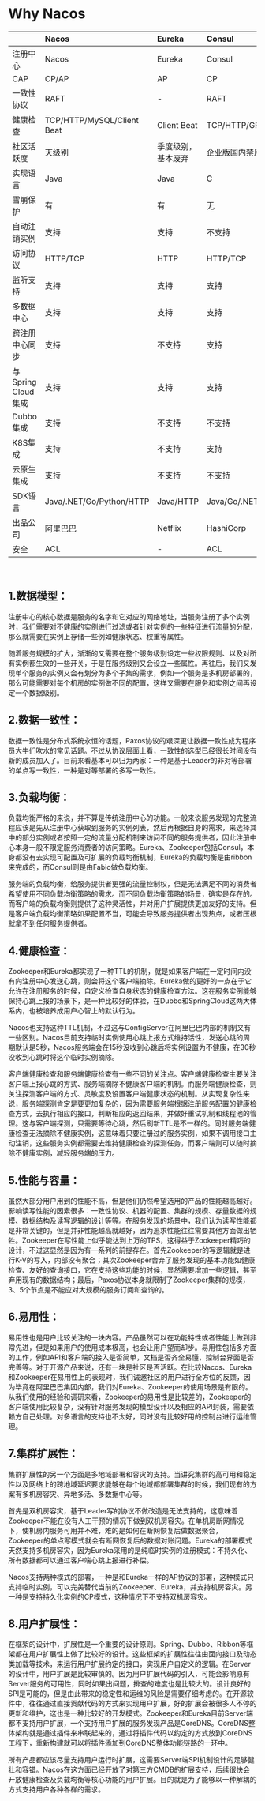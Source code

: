 # Why Nacos
|    | Nacos     | Eureka   |Consul   |ZooKeeper  |ETCD   |
| :-        |:-      |:-    |:-     |:-     |:-     |
注册中心|Nacos|Eureka|Consul|ZooKeeper|ETCD
CAP|CP/AP|AP|CP|CP|CP
一致性协议|RAFT|-|RAFT|ZAB|RAFT
健康检查|TCP/HTTP/MySQL/Client Beat|Client Beat|TCP/HTTP/GRpc/CMD|TCP|HTTP
社区活跃度|天级别|季度级别，基本废弃|企业版国内禁用|月级别|天级别
实现语言|Java|Java|C|Java|Go
雪崩保护|有|有|无|无|无
自动注销实例|支持|支持|不支持|支持|支持
访问协议|HTTP/TCP|HTTP|HTTP/TCP|TCP|HTTP/GRpc
监听支持|支持|支持|支持|支持|支持
多数据中心|支持|支持|支持|不支持|支持
跨注册中心同步|支持|不支持|支持|不支持|支持
与Spring Cloud集成|支持|支持|支持|不支持|不支持
Dubbo集成|支持|不支持|不支持|支持|不支持
K8S集成|支持|不支持|支持|不支持|支持
云原生集成|支持|不支持|不支持|不支持|支持
SDK语言|Java/.NET/Go/Python/HTTP|Java/HTTP|Java/Go/.NET|Java|Go/Java/Python
出品公司|阿里巴巴|Netflix|HashiCorp|Apache|Google
安全|ACL|-|ACL|ACL|https

<br/>

## 1.数据模型：

注册中心的核心数据是服务的名字和它对应的网络地址，当服务注册了多个实例时，我们需要对不健康的实例进行过滤或者针对实例的一些特征进行流量的分配，那么就需要在实例上存储一些例如健康状态、权重等属性。  

随着服务规模的扩大，渐渐的又需要在整个服务级别设定一些权限规则、以及对所有实例都生效的一些开关，于是在服务级别又会设立一些属性。再往后，我们又发现单个服务的实例又会有划分为多个子集的需求，例如一个服务是多机房部署的，那么可能需要对每个机房的实例做不同的配置，这样又需要在服务和实例之间再设定一个数据级别。

## 2.数据一致性：

数据一致性是分布式系统永恒的话题，Paxos协议的艰深更让数据一致性成为程序员大牛们吹水的常见话题。不过从协议层面上看，一致性的选型已经很长时间没有新的成员加入了。目前来看基本可以归为两家：一种是基于Leader的非对等部署的单点写一致性，一种是对等部署的多写一致性。

## 3.负载均衡：

负载均衡严格的来说，并不算是传统注册中心的功能。一般来说服务发现的完整流程应该是先从注册中心获取到服务的实例列表，然后再根据自身的需求，来选择其中的部分实例或者按照一定的流量分配机制来访问不同的服务提供者，因此注册中心本身一般不限定服务消费者的访问策略。Eureka、Zookeeper包括Consul，本身都没有去实现可配置及可扩展的负载均衡机制，Eureka的负载均衡是由ribbon来完成的，而Consul则是由Fabio做负载均衡。  

服务端的负载均衡，给服务提供者更强的流量控制权，但是无法满足不同的消费者希望使用不同负载均衡策略的需求。而不同负载均衡策略的场景，确实是存在的。而客户端的负载均衡则提供了这种灵活性，并对用户扩展提供更加友好的支持。但是客户端负载均衡策略如果配置不当，可能会导致服务提供者出现热点，或者压根就拿不到任何服务提供者。

## 4.健康检查：

Zookeeper和Eureka都实现了一种TTL的机制，就是如果客户端在一定时间内没有向注册中心发送心跳，则会将这个客户端摘除。Eureka做的更好的一点在于它允许在注册服务的时候，自定义检查自身状态的健康检查方法。这在服务实例能够保持心跳上报的场景下，是一种比较好的体验，在Dubbo和SpringCloud这两大体系内，也被培养成用户心智上的默认行为。  

Nacos也支持这种TTL机制，不过这与ConfigServer在阿里巴巴内部的机制又有一些区别。Nacos目前支持临时实例使用心跳上报方式维持活性，发送心跳的周期默认是5秒，Nacos服务端会在15秒没收到心跳后将实例设置为不健康，在30秒没收到心跳时将这个临时实例摘除。

客户端健康检查和服务端健康检查有一些不同的关注点。客户端健康检查主要关注客户端上报心跳的方式、服务端摘除不健康客户端的机制。而服务端健康检查，则关注探测客户端的方式、灵敏度及设置客户端健康状态的机制。从实现复杂性来说，服务端探测肯定是要更加复杂的，因为需要服务端根据注册服务配置的健康检查方式，去执行相应的接口，判断相应的返回结果，并做好重试机制和线程池的管理。这与客户端探测，只需要等待心跳，然后刷新TTL是不一样的。同时服务端健康检查无法摘除不健康实例，这意味着只要注册过的服务实例，如果不调用接口主动注销，这些服务实例都需要去维持健康检查的探测任务，而客户端则可以随时摘除不健康实例，减轻服务端的压力。

## 5.性能与容量：

虽然大部分用户用到的性能不高，但是他们仍然希望选用的产品的性能越高越好。影响读写性能的因素很多：一致性协议、机器的配置、集群的规模、存量数据的规模、数据结构及读写逻辑的设计等等。在服务发现的场景中，我们认为读写性能都是非常关键的，但是并非性能越高就越好，因为追求性能往往需要其他方面做出牺牲。Zookeeper在写性能上似乎能达到上万的TPS，这得益于Zookeeper精巧的设计，不过这显然是因为有一系列的前提存在。首先Zookeeper的写逻辑就是进行K-V的写入，内部没有聚合；其次Zookeeper舍弃了服务发现的基本功能如健康检查、友好的查询接口，它在支持这些功能的时候，显然需要增加一些逻辑，甚至弃用现有的数据结构；最后，Paxos协议本身就限制了Zookeeper集群的规模，3、5个节点是不能应对大规模的服务订阅和查询的。

## 6.易用性：

易用性也是用户比较关注的一块内容。产品虽然可以在功能特性或者性能上做到非常先进，但是如果用户的使用成本极高，也会让用户望而却步。易用性包括多方面的工作，例如API和客户端的接入是否简单，文档是否齐全易懂，控制台界面是否完善等。对于开源产品来说，还有一块是社区是否活跃。在比较Nacos、Eureka和Zookeeper在易用性上的表现时，我们诚邀社区的用户进行全方位的反馈，因为毕竟在阿里巴巴集团内部，我们对Eureka、Zookeeper的使用场景是有限的。从我们使用的经验和调研来看，Zookeeper的易用性是比较差的，Zookeeper的客户端使用比较复杂，没有针对服务发现的模型设计以及相应的API封装，需要依赖方自己处理。对多语言的支持也不太好，同时没有比较好用的控制台进行运维管理。

## 7.集群扩展性：

集群扩展性的另一个方面是多地域部署和容灾的支持。当讲究集群的高可用和稳定性以及网络上的跨地域延迟要求能够在每个地域都部署集群的时候，我们现有的方案有多机房容灾、异地多活、多数据中心等。

首先是双机房容灾，基于Leader写的协议不做改造是无法支持的，这意味着Zookeeper不能在没有人工干预的情况下做到双机房容灾。在单机房断网情况下，使机房内服务可用并不难，难的是如何在断网恢复后做数据聚合，Zookeeper的单点写模式就会有断网恢复后的数据对账问题。Eureka的部署模式天然支持多机房容灾，因为Eureka采用的是纯临时实例的注册模式：不持久化、所有数据都可以通过客户端心跳上报进行补偿。  

Nacos支持两种模式的部署，一种是和Eureka一样的AP协议的部署，这种模式只支持临时实例，可以完美替代当前的Zookeeper、Eureka，并支持机房容灾。另一种是支持持久化实例的CP模式，这种情况下不支持双机房容灾。

## 8.用户扩展性：

在框架的设计中，扩展性是一个重要的设计原则。Spring、Dubbo、Ribbon等框架都在用户扩展性上做了比较好的设计。这些框架的扩展性往往由面向接口及动态类加载等技术，来运行用户扩展约定的接口，实现用户自定义的逻辑。在Server的设计中，用户扩展是比较审慎的。因为用户扩展代码的引入，可能会影响原有Server服务的可用性，同时如果出问题，排查的难度也是比较大的。设计良好的SPI是可能的，但是由此带来的稳定性和运维的风险是需要仔细考虑的。在开源软件中，往往通过直接贡献代码的方式来实现用户扩展，好的扩展会被很多人不停的更新和维护，这也是一种比较好的开发模式。Zookeeper和Eureka目前Server端都不支持用户扩展，一个支持用户扩展的服务发现产品是CoreDNS。CoreDNS整体架构就是通过插件来串联起来的，通过将插件代码以约定的方式放到CoreDNS工程下，重新构建就可以将插件添加到CoreDNS整体功能链路的一环中。

所有产品都应该尽量支持用户运行时扩展，这需要Server端SPI机制设计的足够健壮和容错。Nacos在这方面已经开放了对第三方CMDB的扩展支持，后续很快会开放健康检查及负载均衡等核心功能的用户扩展。目的就是为了能够以一种解耦的方式支持用户各种各样的需求。